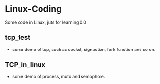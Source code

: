 # Linux-Coding

Some code in Linux, juts for learning 0.0 


## tcp_test
- some demo of tcp, such as socket, signaction, fork function and so on.



## TCP_in_linux
- some demo of process, mutx and semophore.



